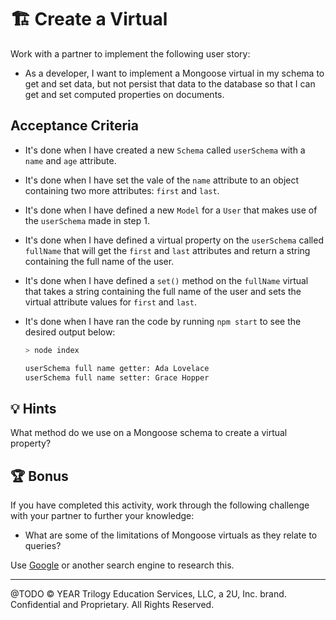 # 🏗️ Create a Virtual

Work with a partner to implement the following user story:

* As a developer, I want to implement a Mongoose virtual in my schema to get and set data, but not persist that data to the database so that I can get and set computed properties on documents.

## Acceptance Criteria

* It's done when I have created a new `Schema` called `userSchema` with a `name` and `age` attribute.

* It's done when I have set the vale of the `name` attribute to an object containing two more attributes: `first` and `last`.

* It's done when I have defined a new `Model` for a `User` that makes use of the `userSchema` made in step 1.

* It's done when I have defined a virtual property on the `userSchema` called `fullName` that will get the `first` and `last` attributes and return a string containing the full name of the user.

* It's done when I have defined a `set()` method on the `fullName` virtual that takes a string containing the full name of the user and sets the virtual attribute values for `first` and `last`.

* It's done when I have ran the code by running `npm start` to see the desired output below:

    ```sh
    > node index

    userSchema full name getter: Ada Lovelace
    userSchema full name setter: Grace Hopper
    ```

## 💡 Hints

What method do we use on a Mongoose schema to create a virtual property?

## 🏆 Bonus

If you have completed this activity, work through the following challenge with your partner to further your knowledge:

* What are some of the limitations of Mongoose virtuals as they relate to queries?

Use [Google](https://www.google.com) or another search engine to research this.

---
@TODO © YEAR Trilogy Education Services, LLC, a 2U, Inc. brand. Confidential and Proprietary. All Rights Reserved.